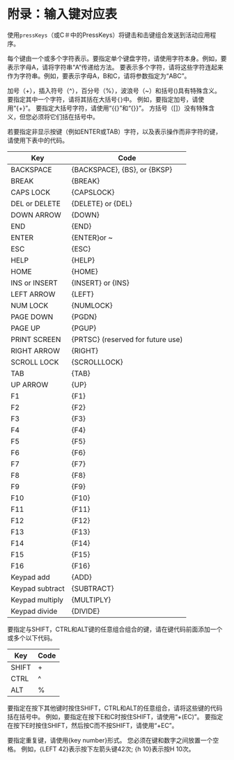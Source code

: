 # 附录：输入键对应表

使用`pressKeys`（或C＃中的PressKeys）将键击和击键组合发送到活动应用程序。

每个键由一个或多个字符表示。要指定单个键盘字符，请使用字符本身。例如，要表示字母A，请将字符串“A”传递给方法。 要表示多个字符，请将这些字符连起来作为字符串。例如，要表示字母A，B和C，请将参数指定为“ABC”。

加号（+），插入符号（^），百分号（%），波浪号（~）和括号()具有特殊含义。 要指定其中一个字符，请将其括在大括号`{}`中。 例如，要指定加号，请使用“{+}”。 要指定大括号字符，请使用“{\{}”和“{\}}”。 方括号（[]）没有特殊含义，但您必须将它们括在括号中。

若要指定非显示按键（例如ENTER或TAB）字符，以及表示操作而非字符的键，请使用下表中的代码。

Key | Code
---|---
BACKSPACE | {BACKSPACE}, {BS}, or {BKSP}
BREAK | {BREAK}
CAPS LOCK | {CAPSLOCK}
DEL or DELETE  |  {DELETE} or {DEL}
DOWN ARROW | {DOWN}
END | {END}
ENTER | {ENTER}or ~
ESC | {ESC}
HELP | {HELP}
HOME | {HOME}
INS or INSERT | {INSERT} or {INS}
LEFT ARROW | {LEFT}
NUM LOCK | {NUMLOCK}
PAGE DOWN | {PGDN}
PAGE UP | {PGUP}
PRINT SCREEN | {PRTSC} (reserved for future use)
RIGHT ARROW | {RIGHT}
SCROLL LOCK | {SCROLLLOCK}
TAB | {TAB}
UP ARROW | {UP}
F1 | {F1}
F2 | {F2}
F3 | {F3}
F4 | {F4}
F5 | {F5}
F6 | {F6}
F7 | {F7}
F8 | {F8}
F9 | {F9}
F10 | {F10}
F11 | {F11}
F12 | {F12}
F13 | {F13}
F14 | {F14}
F15 | {F15}
F16 | {F16}
Keypad add | {ADD}
Keypad subtract | {SUBTRACT}
Keypad multiply | {MULTIPLY}
Keypad divide | {DIVIDE}

要指定与SHIFT，CTRL和ALT键的任意组合组合的键，请在键代码前面添加一个或多个以下代码。

Key | Code
---|---
SHIFT | +
CTRL | ^
ALT | %

要指定在按下其他键时按住SHIFT，CTRL和ALT的任意组合，请将这些键的代码括在括号中。 例如，要指定在按下E和C时按住SHIFT，请使用“+(EC)”。 要指定在按下E时按住SHIFT，然后按C而不按SHIFT，请使用“+EC”。

要指定重复键，请使用{key number}形式。 您必须在键和数字之间放置一个空格。 例如，{LEFT 42}表示按下左箭头键42次; {h 10}表示按H 10次。